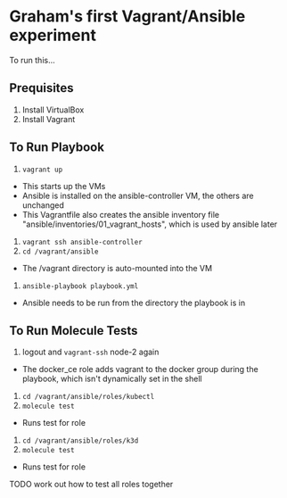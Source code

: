 # Graham's first Vagrant/Ansible experiment

To run this...

## Prequisites

1. Install VirtualBox
2. Install Vagrant

## To Run Playbook

1. ```vagrant up```
  - This starts up the VMs
  - Ansible is installed on the ansible-controller VM, the others are unchanged 
  - This Vagrantfile also creates the ansible inventory file "ansible/inventories/01_vagrant_hosts", which is used by ansible later
1. ```vagrant ssh ansible-controller```
1. ```cd /vagrant/ansible```
  - The /vagrant directory is auto-mounted into the VM
1. ```ansible-playbook playbook.yml```
  - Ansible needs to be run from the directory the playbook is in

## To Run Molecule Tests

1. logout and ```vagrant-ssh``` node-2 again
  - The docker_ce role adds vagrant to the docker group during the playbook, which isn't dynamically set in the shell
1. ```cd /vagrant/ansible/roles/kubectl```
1. ```molecule test```
  - Runs test for role
1. ```cd /vagrant/ansible/roles/k3d```
1. ```molecule test```
  - Runs test for role

TODO work out how to test all roles together

